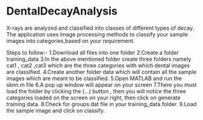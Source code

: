 # DentalDecayAnalysis
X-rays are analyzed and classified into classes of different types of decay.
The application uses image processing methods to classify your sample images into categories,based on your requirement.

Steps to follow:-
1.Download all files into one folder
2.Create a folder training_data
3.In the above mentioned folder create three folders namely cat1 , cat2 ,cat3 which are the three categories with which dental images are classified.
4.Create another folder data which will contain all the sample images which are meant to be classified.
5.Open MATLAB and run the sknn.m file
6.A pop up window will appear on your screen
7.There you must load the folder by clicking the (...) button , then you will notice the three categories loaded on the screen on your right, then click on generate training data.
8.Check for groups.dat file in your training_data folder.
9.Load the sample image and click on classify.
